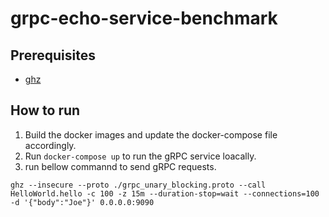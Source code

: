 # grpc-echo-service-benchmark

## Prerequisites
- [ghz](https://ghz.sh/docs/install)

## How to run
1. Build the docker images and update the docker-compose file accordingly. 
2. Run `docker-compose up` to run the gRPC service loacally.
3. run bellow commannd to send gRPC requests.
```
ghz --insecure --proto ./grpc_unary_blocking.proto --call HelloWorld.hello -c 100 -z 15m --duration-stop=wait --connections=100 -d '{"body":"Joe"}' 0.0.0.0:9090
```
